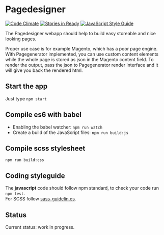 # Pagedesigner

[![Code Climate](https://codeclimate.com/github/toh82/page-generator/badges/gpa.svg)](https://codeclimate.com/github/toh82/page-generator)
[![Stories in Ready](https://badge.waffle.io/toh82/page-generator.svg?label=ready&title=Ready)](http://waffle.io/toh82/page-generator)
[![JavaScript Style Guide](https://img.shields.io/badge/code%20style-standard-brightgreen.svg)](http://standardjs.com/)

The Pagedesigner webapp should help to build easy storeable and nice looking pages.

Proper use case is for example Magento, which has a poor page engine. With Pagegenerator implemented, you can use custom content elements while the whole page is stored as json in the Magento content field. To render the output, pass the json to Pagegenerator render interface and it will give you back the rendered html.

## Start the app

Just type `npm start`

## Compile es6 with babel

- Enabling the babel watcher: `npm run watch`  
- Create a build of the JavaScript files: `npm run build:js`

## Compile scss stylesheet

`npm run build:css`

## Coding styleguide

The **javascript** code should follow npm standard, to check your code run `npm test`.  
For SCSS follow [sass-guidelin.es](https://sass-guidelin.es/). 

## Status
Current status: work in progress.
